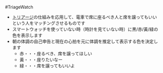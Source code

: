 #TriageWatch

- [トリアージ](https://ja.wikipedia.org/wiki/トリアージ)の仕組みを応用して、電車で席に座るべき人と席を譲ってもいいという人をマッチングさせるものです
- スマートウォッチを使っていない時（時計を見ていない時）に黒/赤/黃/緑の色を表示します
- 朝の体調の自己申告と現在の心拍を元に体調を推定して表示する色を決定します
  - 赤・・・座るべき、席を譲ってほしい
  - 黃・・・座りたいなー
  - 緑・・・席を譲ってもいいよ